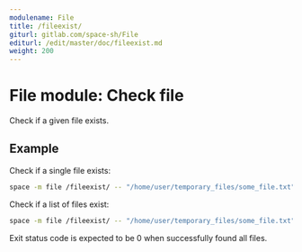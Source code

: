 ```yaml
---
modulename: File
title: /fileexist/
giturl: gitlab.com/space-sh/File
editurl: /edit/master/doc/fileexist.md
weight: 200
---
```

# File module: Check file

Check if a given file exists.  

## Example

Check if a single file exists:
```sh
space -m file /fileexist/ -- "/home/user/temporary_files/some_file.txt"
```

Check if a list of files exist:
```sh
space -m file /fileexist/ -- "/home/user/temporary_files/some_file.txt" "/tmp/output.txt"
```

Exit status code is expected to be 0 when successfully found all files.
